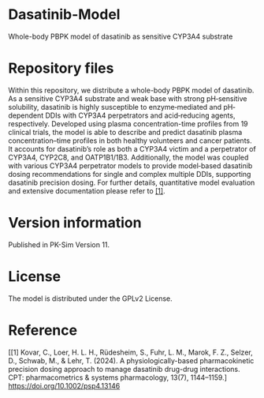 # Dasatinib-Model
Whole-body PBPK model of dasatinib as sensitive CYP3A4 substrate

# Repository files
Within this repository, we distribute a whole-body PBPK model of dasatinib. As a sensitive CYP3A4 substrate and weak base with strong pH‐sensitive solubility, dasatinib is highly susceptible to enzyme‐mediated and pH‐dependent DDIs with CYP3A4 perpetrators and acid‐reducing agents, respectively. Developed using plasma concentration-time profiles from 19 clinical trials, the model is able to describe and predict dasatinib plasma concentration–time profiles in both healthy volunteers and cancer patients. It accounts for dasatinib’s role as both a CYP3A4 victim and a perpetrator of CYP3A4, CYP2C8, and OATP1B1/1B3. Additionally, the model was coupled with various CYP3A4 perpetrator models to provide model‐based dasatinib dosing recommendations for single and complex multiple DDIs, supporting dasatinib precision dosing. For further details, quantitative model evaluation and extensive documentation please refer to [[1]](https://doi.org/10.1002/psp4.13146).


# Version information
Published in PK-Sim Version 11.

# License
The model is distributed under the GPLv2 License.

# Reference
[[1] Kovar, C., Loer, H. L. H., Rüdesheim, S., Fuhr, L. M., Marok, F. Z., Selzer, D., Schwab, M., & Lehr, T. (2024). A physiologically-based pharmacokinetic precision dosing approach to manage dasatinib drug-drug interactions. CPT: pharmacometrics & systems pharmacology, 13(7), 1144–1159.] https://doi.org/10.1002/psp4.13146

